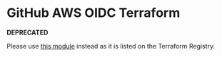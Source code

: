 # GitHub AWS OIDC Terraform

**DEPRECATED**

Please use [this module](https://github.com/Catalyst-Consulting-Group/terraform-aws-github-oidc) instead as it is listed on the Terraform Registry.

